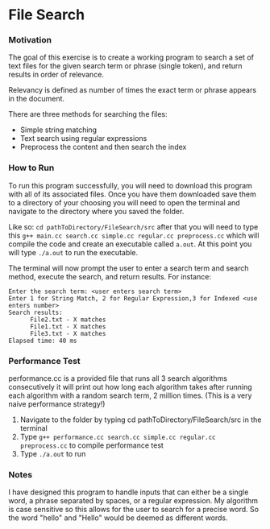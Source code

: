 # File Search

### Motivation

The goal of this exercise is to create a working program to search a set of text files for the given search term or phrase (single token), and return results in order of relevance.

Relevancy is defined as number of times the exact term or phrase appears in the document.

There are three methods for searching the files:
* Simple string matching
* Text search using regular expressions
* Preprocess the content and then search the index

### How to Run

To run this program successfully, you will need to download this program with all of its associated files.
Once you have them downloaded save them to a directory of your choosing you will need to open the terminal
and navigate to the directory where you saved the folder.

Like so: `cd pathToDirectory/FileSearch/src` after that you will need to type this `g++ main.cc search.cc simple.cc regular.cc preprocess.cc` which will compile the code and create an executable
called `a.out`. At this point you will type `./a.out` to run the executable.

The terminal will now prompt the user to enter a search term and search method, execute the search, and
return results. For instance:
```
Enter the search term: <user enters search term>
Enter 1 for String Match, 2 for Regular Expression,3 for Indexed <use enters number>
Search results:
      File2.txt - X matches
      File1.txt - X matches
      File3.txt - X matches
Elapsed time: 40 ms
```

### Performance Test

performance.cc is a provided file that runs all 3 search algorithms consecutively it will print out how long each
algorithm takes after running each algorithm with a random search term, 2 million times. (This is a very naive performance strategy!)

1. Navigate to the folder by typing cd pathToDirectory/FileSearch/src in the terminal
2. Type `g++ performance.cc search.cc simple.cc regular.cc preprocess.cc` to compile performance test
3. Type `./a.out` to run

### Notes

I have designed this program to handle inputs that can either be a single word, a phrase separated by spaces, or
a regular expression. My algorithm is case sensitive so this allows for the user to search for a precise word.
So the word "hello" and "Hello" would be deemed as different words.
